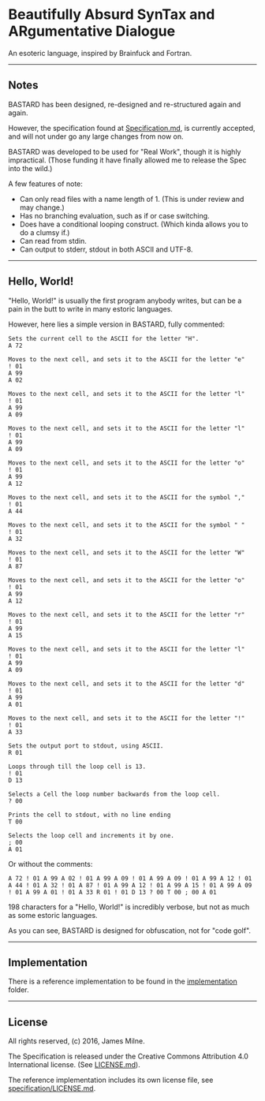 # Beautifully Absurd SynTax and ARgumentative Dialogue

An esoteric language, inspired by Brainfuck and Fortran.

---

## Notes

BASTARD has been designed, re-designed and re-structured again and again.

However, the specification found at [Specification.md](Specification.md), is currently accepted, and will not under go any large changes from now on.

BASTARD was developed to be used for "Real Work", though it is highly impractical. (Those funding it have finally allowed me to release the Spec into the wild.)

A few features of note:

* Can only read files with a name length of 1. (This is under review and may change.)
* Has no branching evaluation, such as if or case switching.
* Does have a conditional looping construct. (Which kinda allows you to do a clumsy if.)
* Can read from stdin.
* Can output to stderr, stdout in both ASCII and UTF-8.

---

## Hello, World!

"Hello, World!" is usually the first program anybody writes, but can be a pain in the butt to write in many estoric languages.

However, here lies a simple version in BASTARD, fully commented:

```
Sets the current cell to the ASCII for the letter "H".
A 72

Moves to the next cell, and sets it to the ASCII for the letter "e"
! 01
A 99
A 02

Moves to the next cell, and sets it to the ASCII for the letter "l"
! 01
A 99
A 09

Moves to the next cell, and sets it to the ASCII for the letter "l"
! 01
A 99
A 09

Moves to the next cell, and sets it to the ASCII for the letter "o"
! 01
A 99
A 12

Moves to the next cell, and sets it to the ASCII for the symbol ","
! 01
A 44

Moves to the next cell, and sets it to the ASCII for the symbol " "
! 01
A 32

Moves to the next cell, and sets it to the ASCII for the letter "W"
! 01
A 87

Moves to the next cell, and sets it to the ASCII for the letter "o"
! 01
A 99
A 12

Moves to the next cell, and sets it to the ASCII for the letter "r"
! 01
A 99
A 15

Moves to the next cell, and sets it to the ASCII for the letter "l"
! 01
A 99
A 09

Moves to the next cell, and sets it to the ASCII for the letter "d"
! 01
A 99
A 01

Moves to the next cell, and sets it to the ASCII for the letter "!"
! 01
A 33

Sets the output port to stdout, using ASCII.
R 01

Loops through till the loop cell is 13.
! 01
D 13

Selects a Cell the loop number backwards from the loop cell.
? 00

Prints the cell to stdout, with no line ending
T 00

Selects the loop cell and increments it by one.
; 00
A 01
```

Or without the comments:

```
A 72 ! 01 A 99 A 02 ! 01 A 99 A 09 ! 01 A 99 A 09 ! 01 A 99 A 12 ! 01 A 44 ! 01 A 32 ! 01 A 87 ! 01 A 99 A 12 ! 01 A 99 A 15 ! 01 A 99 A 09 ! 01 A 99 A 01 ! 01 A 33 R 01 ! 01 D 13 ? 00 T 00 ; 00 A 01
```

198 characters for a "Hello, World!" is incredibly verbose, but not as much as some estoric languages.

As you can see, BASTARD is designed for obfuscation, not for "code golf".

---

## Implementation

There is a reference implementation to be found in the [implementation](implementation) folder.

---

## License

All rights reserved, (c) 2016, James Milne.

The Specification is released under the Creative Commons Attribution 4.0 International license. (See [LICENSE.md](LICENSE.md)).

The reference implementation includes its own license file, see [specification/LICENSE.md](specification/LICENSE.md).
